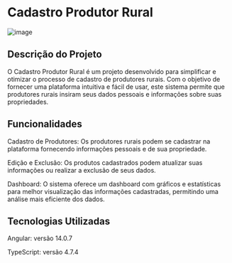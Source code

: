 # Cadastro Produtor Rural

![image](https://github.com/andradethalita/cadastro-produtor-rural/assets/82850176/8edfeb74-8f4b-421b-8d05-39a9a84fa175)


## Descrição do Projeto
O Cadastro Produtor Rural é um projeto desenvolvido para simplificar e otimizar o processo de cadastro de produtores rurais. Com o objetivo de fornecer uma plataforma intuitiva e fácil de usar, este sistema permite que produtores rurais insiram seus dados pessoais e informações sobre suas propriedades.

## Funcionalidades
Cadastro de Produtores: Os produtores rurais podem se cadastrar na plataforma fornecendo informações pessoais e de sua propriedade.

Edição e Exclusão: Os produtos cadastrados podem atualizar suas informações ou realizar a exclusão de seus dados.

Dashboard: O sistema oferece um dashboard com gráficos e estatísticas para melhor visualização das informações cadastradas, permitindo uma análise mais eficiente dos dados.

## Tecnologias Utilizadas
Angular: versão 14.0.7

TypeScript: versão 4.7.4
